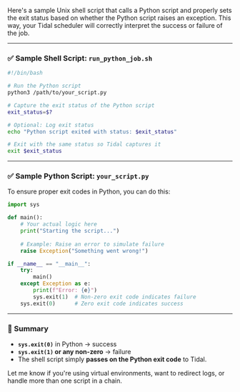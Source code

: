 Here's a sample Unix shell script that calls a Python script and properly sets the exit status based on whether the Python script raises an exception. This way, your Tidal scheduler will correctly interpret the success or failure of the job.

---

### ✅ Sample Shell Script: `run_python_job.sh`

```bash
#!/bin/bash

# Run the Python script
python3 /path/to/your_script.py

# Capture the exit status of the Python script
exit_status=$?

# Optional: Log exit status
echo "Python script exited with status: $exit_status"

# Exit with the same status so Tidal captures it
exit $exit_status
```

---

### ✅ Sample Python Script: `your_script.py`

To ensure proper exit codes in Python, you can do this:

```python
import sys

def main():
    # Your actual logic here
    print("Starting the script...")
    
    # Example: Raise an error to simulate failure
    raise Exception("Something went wrong!")

if __name__ == "__main__":
    try:
        main()
    except Exception as e:
        print(f"Error: {e}")
        sys.exit(1)  # Non-zero exit code indicates failure
    sys.exit(0)      # Zero exit code indicates success
```

---

### 📝 Summary

- **`sys.exit(0)`** in Python → success
- **`sys.exit(1)` or any non-zero** → failure
- The shell script simply **passes on the Python exit code** to Tidal.

Let me know if you're using virtual environments, want to redirect logs, or handle more than one script in a chain.